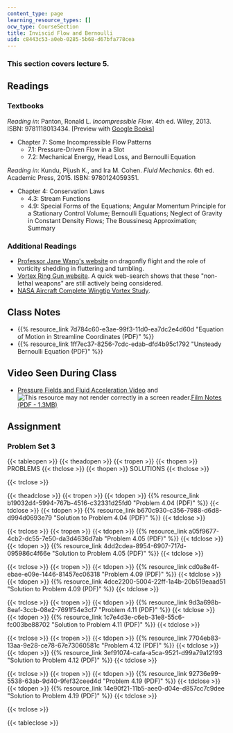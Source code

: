 ```yaml
---
content_type: page
learning_resource_types: []
ocw_type: CourseSection
title: Inviscid Flow and Bernoulli
uid: c8443c53-a0eb-0285-5b68-d67bfa778cea
---
```


### This section covers lecture 5.

Readings
--------

### Textbooks

_Reading in_: Panton, Ronald L. _Incompressible Flow_. 4th ed. Wiley, 2013. ISBN: 9781118013434. \[Preview with [Google Books](http://books.google.com/books?id=sa4eAAAAQBAJ&pg=PAfrontcover)\]

*   Chapter 7: Some Incompressible Flow Patterns
    *   7.1: Pressure-Driven Flow in a Slot
    *   7.2: Mechanical Energy, Head Loss, and Bernoulli Equation

_Reading in_: Kundu, Pijush K., and Ira M. Cohen. _Fluid Mechanics_. 6th ed. Academic Press, 2015. ISBN: 9780124059351.

*   Chapter 4: Conservation Laws
    *   4.3: Stream Functions
    *   4.9: Special Forms of the Equations; Angular Momentum Principle for a Stationary Control Volume; Bernoulli Equations; Neglect of Gravity in Constant Density Flows; The Boussinesq Approximation; Summary

### Additional Readings

*   [Professor Jane Wang's website](http://dragonfly.tam.cornell.edu/) on dragonfly flight and the role of vorticity shedding in fluttering and tumbling.
*   [Vortex Ring Gun website](https://www.battelle.org/newsroom/in-the-news/battelle-develops-vortex-ring-gun-for-firefighters-pesticide-delivery). A quick web-search shows that these "non-lethal weapons" are still actively being considered.
*   [NASA Aircraft Complete Wingtip Vortex Study](http://www.spaceref.com/news/viewpr.html?pid=6940).

Class Notes
-----------

*   {{% resource_link 7d784c60-e3ae-99f3-11d0-ea7dc2e4d60d "Equation of Motion in Streamline Coordinates (PDF)" %}}
*   {{% resource_link 1ff7ec37-8256-7cdc-edab-dfd4b95c1792 "Unsteady Bernoulli Equation (PDF)" %}}

Video Seen During Class
-----------------------

*   [Pressure Fields and Fluid Acceleration Video](https://youtu.be/LI9Mi1KhFTs) and ![This resource may not render correctly in a screen reader.](/images/inacessible.gif)[Film Notes (PDF - 1.3MB)](http://web.mit.edu/hml/ncfmf/06PFFA.pdf)

Assignment
----------

### Problem Set 3

{{< tableopen >}}
{{< theadopen >}}
{{< tropen >}}
{{< thopen >}}
PROBLEMS
{{< thclose >}}
{{< thopen >}}
SOLUTIONS
{{< thclose >}}

{{< trclose >}}

{{< theadclose >}}
{{< tropen >}}
{{< tdopen >}}
{{% resource_link b19032d4-5994-767b-4516-c32331d25fd0 "Problem 4.04 (PDF)" %}}
{{< tdclose >}}
{{< tdopen >}}
{{% resource_link b670c930-c356-7988-d6d8-d994d0693e79 "Solution to Problem 4.04 (PDF)" %}}
{{< tdclose >}}

{{< trclose >}}
{{< tropen >}}
{{< tdopen >}}
{{% resource_link a05f9677-4cb2-dc55-7e50-da3d4636d7ab "Problem 4.05 (PDF)" %}}
{{< tdclose >}}
{{< tdopen >}}
{{% resource_link 4dd2cdea-8954-6907-717d-095986c4f66e "Solution to Problem 4.05 (PDF)" %}}
{{< tdclose >}}

{{< trclose >}}
{{< tropen >}}
{{< tdopen >}}
{{% resource_link cd0a8e4f-ebae-e09e-1446-81457ec06318 "Problem 4.09 (PDF)" %}}
{{< tdclose >}}
{{< tdopen >}}
{{% resource_link 4dce2200-5004-22ff-1a4b-20b519eaad51 "Solution to Problem 4.09 (PDF)" %}}
{{< tdclose >}}

{{< trclose >}}
{{< tropen >}}
{{< tdopen >}}
{{% resource_link 9d3a698b-8eaf-3ccb-08e2-7691f54e3cf7 "Problem 4.11 (PDF)" %}}
{{< tdclose >}}
{{< tdopen >}}
{{% resource_link 1c7e4d3e-c6eb-31e8-55c6-fc003be88702 "Solution to Problem 4.11 (PDF)" %}}
{{< tdclose >}}

{{< trclose >}}
{{< tropen >}}
{{< tdopen >}}
{{% resource_link 7704eb83-13aa-9e28-ce78-67e73060581c "Problem 4.12 (PDF)" %}}
{{< tdclose >}}
{{< tdopen >}}
{{% resource_link 3ef91074-cafa-a5ca-9521-d99a79a12193 "Solution to Problem 4.12 (PDF)" %}}
{{< tdclose >}}

{{< trclose >}}
{{< tropen >}}
{{< tdopen >}}
{{% resource_link 92736e99-5538-63ab-9d40-9fef32ceed4d "Problem 4.19 (PDF)" %}}
{{< tdclose >}}
{{< tdopen >}}
{{% resource_link 14e90f21-11b5-aee0-d04e-d857cc7c9dee "Solution to Problem 4.19 (PDF)" %}}
{{< tdclose >}}

{{< trclose >}}

{{< tableclose >}}